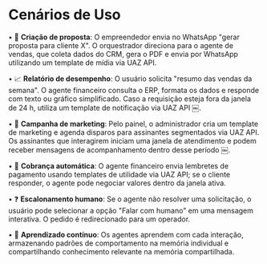 # Cenários de Uso

•	💬 **Criação de proposta**: O empreendedor envia no WhatsApp "gerar proposta para cliente X". O orquestrador direciona para o agente de vendas, que coleta dados do CRM, gera o PDF e envia por WhatsApp utilizando um template de mídia via UAZ API.

•	📈 **Relatório de desempenho**: O usuário solicita "resumo das vendas da semana". O agente financeiro consulta o ERP, formata os dados e responde com texto ou gráfico simplificado. Caso a requisição esteja fora da janela de 24 h, utiliza um template de notificação via UAZ API ￼.

•	📣 **Campanha de marketing**: Pelo painel, o administrador cria um template de marketing e agenda disparos para assinantes segmentados via UAZ API. Os assinantes que interagirem iniciam uma janela de atendimento e podem receber mensagens de acompanhamento dentro desse período ￼.

•	🧾 **Cobrança automática**: O agente financeiro envia lembretes de pagamento usando templates de utilidade via UAZ API; se o cliente responder, o agente pode negociar valores dentro da janela ativa.

•	❓ **Escalonamento humano**: Se o agente não resolver uma solicitação, o usuário pode selecionar a opção "Falar com humano" em uma mensagem interativa. O pedido é redirecionado para um operador.

•	🧠 **Aprendizado contínuo**: Os agentes aprendem com cada interação, armazenando padrões de comportamento na memória individual e compartilhando conhecimento relevante na memória compartilhada.

